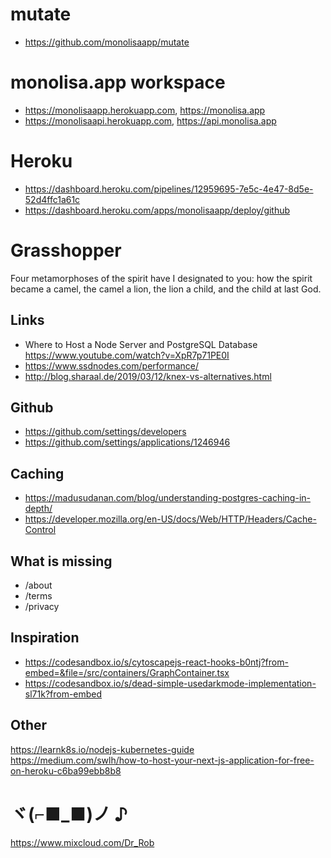# mutate

- https://github.com/monolisaapp/mutate

# monolisa.app workspace

- https://monolisaapp.herokuapp.com, https://monolisa.app
- https://monolisaapi.herokuapp.com, https://api.monolisa.app

# Heroku

- https://dashboard.heroku.com/pipelines/12959695-7e5c-4e47-8d5e-52d4ffc1a61c
- https://dashboard.heroku.com/apps/monolisaapp/deploy/github

# Grasshopper

Four metamorphoses of the spirit have I designated to you: how the spirit became a camel, the camel a lion, the lion a child, and the child at last God.

## Links

- Where to Host a Node Server and PostgreSQL Database https://www.youtube.com/watch?v=XpR7p71PE0I
- https://www.ssdnodes.com/performance/
- http://blog.sharaal.de/2019/03/12/knex-vs-alternatives.html

## Github

- https://github.com/settings/developers
- https://github.com/settings/applications/1246946

## Caching

- https://madusudanan.com/blog/understanding-postgres-caching-in-depth/
- https://developer.mozilla.org/en-US/docs/Web/HTTP/Headers/Cache-Control

## What is missing

- /about
- /terms
- /privacy

## Inspiration

- https://codesandbox.io/s/cytoscapejs-react-hooks-b0ntj?from-embed=&file=/src/containers/GraphContainer.tsx
- https://codesandbox.io/s/dead-simple-usedarkmode-implementation-sl71k?from-embed

## Other

https://learnk8s.io/nodejs-kubernetes-guide
https://medium.com/swlh/how-to-host-your-next-js-application-for-free-on-heroku-c6ba99ebb8b8

# ヾ(⌐■_■)ノ ♪

https://www.mixcloud.com/Dr_Rob
